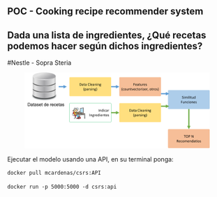 ## POC - Cooking recipe recommender system 
## Dada una lista de ingredientes, ¿Qué recetas podemos hacer según dichos ingredientes?

#Nestle - Sopra Steria

<figure>
<img src="/img/img_02_elements.png" />
</figure>

Ejecutar el modelo usando una API, en su terminal ponga:

```
docker pull mcardenas/csrs:API

docker run -p 5000:5000 -d csrs:api

```
